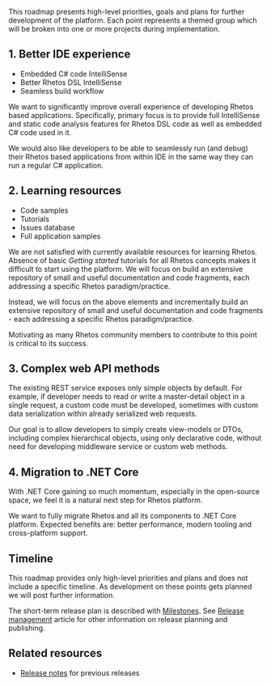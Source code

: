 This roadmap presents high-level priorities, goals and plans for further development of the platform. Each point represents a themed group which will be broken into one or more projects during implementation.

## 1. Better IDE experience

* Embedded C# code IntelliSense
* Better Rhetos DSL IntelliSense
* Seamless build workflow

We want to significantly improve overall experience of developing Rhetos based applications. Specifically, primary focus is to provide full IntelliSense and static code analysis features for Rhetos DSL code as well as embedded C# code used in it.

We would also like developers to be able to seamlessly run (and debug) their Rhetos based applications from within IDE in the same way they can run a regular C# application.

## 2. Learning resources

* Code samples
* Tutorials
* Issues database
* Full application samples

We are not satisfied with currently available resources for learning Rhetos. Absence of basic *Getting started* tutorials for all Rhetos concepts makes it difficult to start using the platform. We will focus on build an extensive repository of small and useful documentation and code fragments, each addressing a specific Rhetos paradigm/practice.

Instead, we will focus on the above elements and incrementally build an extensive repository of small and useful documentation and code fragments - each addressing a specific Rhetos paradigm/practice.

Motivating as many Rhetos community members to contribute to this point is critical to its success.

## 3. Complex web API methods

The existing REST service exposes only simple objects by default. For example, if developer needs to read or write a master-detail object in a single request, a custom code must be developed, sometimes with custom data serialization within already serialized web requests.

Our goal is to allow developers to simply create view-models or DTOs, including complex hierarchical objects, using only declarative code, without need for developing middleware service or custom web methods.

## 4. Migration to .NET Core

With .NET Core gaining so much momentum, especially in the open-source space, we feel it is a natural next step for Rhetos platform.

We want to fully migrate Rhetos and all its components to .NET Core platform. Expected benefits are: better performance, modern tooling and cross-platform support.

## Timeline

This roadmap provides only high-level priorities and plans and does not include a specific timeline.
As development on these points gets planned we will post further information.

The short-term release plan is described with [Milestones](https://github.com/Rhetos/Rhetos/milestones?direction=asc&sort=title&state=open).
See [Release management](Release-management) article for other information on release planning and publishing.

## Related resources

* [Release notes](https://github.com/Rhetos/Rhetos/blob/master/ChangeLog.md) for previous releases
